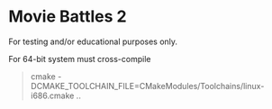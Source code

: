 # Movie Battles 2

For testing and/or educational purposes only.

For 64-bit system must cross-compile
> cmake -DCMAKE_TOOLCHAIN_FILE=CMakeModules/Toolchains/linux-i686.cmake ..
